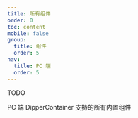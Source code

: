 ```yaml
---
title: 所有组件
order: 0
toc: content
mobile: false
group:
  title: 组件
  order: 5
nav:
  title: PC 端
  order: 5
---
```


TODO

PC 端 DipperContainer 支持的所有内置组件
